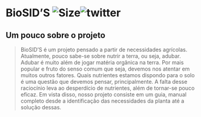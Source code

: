 # BioSID’S ![Size](https://img.shields.io/github/repo-size/SRevolutionYT/BioSIDS)![twitter](https://img.shields.io/twitter/follow/Biosids?label=Seguir&style=social)
## Um pouco sobre o projeto

> BioSID’S é um projeto pensado a partir de necessidades agrícolas. Atualmente, pouco sabe-se sobre nutrir a terra, ou seja, adubar. Adubar é muito além de jogar matéria orgânica na terra. Por mais popular e fruto do senso comum que seja, devemos nos atentar em muitos outros fatores. Quais nutrientes estamos dispondo para o solo é uma questão que devemos pensar, principalmente. A falta desse raciocínio leva ao desperdício de nutrientes, além de tornar-se pouco eficaz. Em vista disso, nosso projeto consiste em um guia, manual completo desde a identificação das necessidades da planta até a solução dessas.
